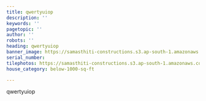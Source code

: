 ```yaml
---
title: qwertyuiop
description: ''
keywords: ''
pagetopic: ''
author: ''
robots: ''
heading: qwertyuiop
banner_image: https://samasthiti-constructions.s3.ap-south-1.amazonaws.com/uploads/F234.jpg
serial_number: 
tilephotos: https://samasthiti-constructions.s3.ap-south-1.amazonaws.com/uploads/R-10-min.jpg
house_category: below-1000-sq-ft

---
```

qwertyuiop